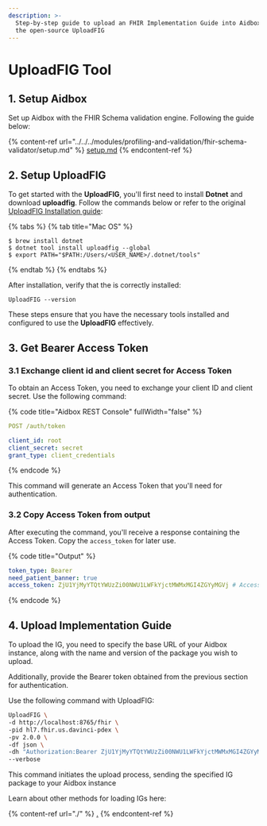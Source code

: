 ```yaml
---
description: >-
  Step-by-step guide to upload an FHIR Implementation Guide into Aidbox using
  the open-source UploadFIG
---
```


# UploadFIG Tool

## 1. Setup Aidbox

Set up Aidbox with the FHIR Schema validation engine. Following the guide below:

{% content-ref url="../../../modules/profiling-and-validation/fhir-schema-validator/setup.md" %}
[setup.md](../../../modules/profiling-and-validation/fhir-schema-validator/setup.md)
{% endcontent-ref %}

## 2. Setup UploadFIG

To get started with the **UploadFIG**, you'll first need to install **Dotnet** and download **uploadfig**. Follow the commands below or refer to the original [UploadFIG Installation guide](https://github.com/brianpos/UploadFIG?tab=readme-ov-file#installation):

{% tabs %}
{% tab title="Mac OS" %}
```
$ brew install dotnet
$ dotnet tool install uploadfig --global
$ export PATH="$PATH:/Users/<USER_NAME>/.dotnet/tools"
```
{% endtab %}
{% endtabs %}

After installation, verify that the is correctly installed:

```
UploadFIG --version
```

These steps ensure that you have the necessary tools installed and configured to use the **UploadFIG** effectively.

## 3. Get Bearer Access Token

### 3.1 Exchange client id and client secret for Access Token &#x20;

To obtain an Access Token, you need to exchange your client ID and client secret. Use the following command:

{% code title="Aidbox REST Console" fullWidth="false" %}
```yaml
POST /auth/token

client_id: root
client_secret: secret
grant_type: client_credentials
```
{% endcode %}

This command will generate an Access Token that you'll need for authentication.

### 3.2 Copy Access Token from output

After executing the command, you'll receive a response containing the Access Token. Copy the `access_token` for later use.

{% code title="Output" %}
```yaml
token_type: Bearer
need_patient_banner: true
access_token: ZjU1YjMyYTQtYWUzZi00NWU1LWFkYjctMWMxMGI4ZGYyMGVj # Access Token
```
{% endcode %}

## 4. Upload Implementation Guide

To upload the IG, you need to specify the base URL of your Aidbox instance, along with the name and version of the package you wish to upload.&#x20;

Additionally, provide the Bearer token obtained from the previous section for authentication.

Use the following command with UploadFIG:

```bash
UploadFIG \
-d http://localhost:8765/fhir \
-pid hl7.fhir.us.davinci-pdex \
-pv 2.0.0 \
-df json \
-dh "Authorization:Bearer ZjU1YjMyYTQtYWUzZi00NWU1LWFkYjctMWMxMGI4ZGYyMGVj" \
--verbose
```

This command initiates the upload process, sending the specified IG package to your Aidbox instance



Learn about other methods for loading IGs here:

{% content-ref url="./" %}
[.](./)
{% endcontent-ref %}
